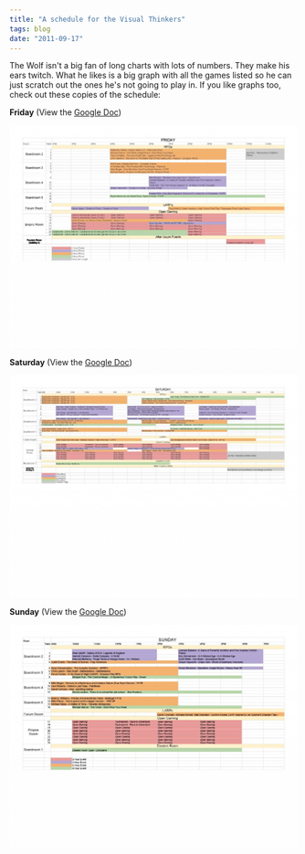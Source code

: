 ```yaml
---
title: "A schedule for the Visual Thinkers"
tags: blog
date: "2011-09-17"
---
```


The Wolf isn't a big fan of long charts with lots of numbers. They make his ears twitch. What he likes is a big graph with all the games listed so he can just scratch out the ones he's not going to play in. If you like graphs too, check out these copies of the schedule:

**Friday** (View the [Google Doc](https://docs.google.com/spreadsheet/ccc?key=0AqNVQlE61iI2dGdkc29ZVFR3S3RMTzFRU1V4LW9tT2c&hl=en_US#gid=6 "Friday Schedule"))

[![Friday Schedule](images/BBC_schedule_Friday-1024x791.jpg "Friday Schedule")](http://www.bigbadcon.com/wp-content/uploads/2011/09/BBC_schedule_Friday.pdf)

**Saturday** (View the [Google Doc](https://docs.google.com/spreadsheet/ccc?key=0AqNVQlE61iI2dGdkc29ZVFR3S3RMTzFRU1V4LW9tT2c&hl=en_US#gid=8 "Saturday Schedule"))

[![Saturday Schedule](images/BBC_schedule_Saturday1-1024x791.jpg "Saturday Schedule")](http://www.bigbadcon.com/wp-content/uploads/2011/09/BBC_schedule_Saturday1.pdf)

**Sunday** (View the [Google Doc](https://docs.google.com/spreadsheet/ccc?key=0AqNVQlE61iI2dGdkc29ZVFR3S3RMTzFRU1V4LW9tT2c&hl=en_US#gid=9 "Sunday Schedule"))

[![Sunday Schedule](images/BBC_schedule_Sunday1-1024x791.jpg "Sunday Schedule")](http://www.bigbadcon.com/wp-content/uploads/2011/09/BBC_schedule_Sunday1.pdf)
